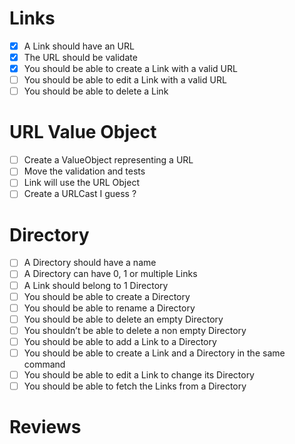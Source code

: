 # Links
- [x] A Link should have an URL
- [x] The URL should be validate
- [x] You should be able to create a Link with a valid URL
- [ ] You should be able to edit a Link with a valid URL
- [ ] You should be able to delete a Link

# URL Value Object
- [ ] Create a ValueObject representing a URL
- [ ] Move the validation and tests 
- [ ] Link will use the URL Object
- [ ] Create a URLCast I guess ?

# Directory
- [ ] A Directory should have a name
- [ ] A Directory can have 0, 1 or multiple Links
- [ ] A Link should belong to 1 Directory
- [ ] You should be able to create a Directory
- [ ] You should be able to rename a Directory
- [ ] You should be able to delete an empty Directory
- [ ] You shouldn’t be able to delete a non empty Directory
- [ ] You should be able to add a Link to a Directory
- [ ] You should be able to create a Link and a Directory in the same command
- [ ] You should be able to edit a Link to change its Directory
- [ ] You should be able to fetch the Links from a Directory

# Reviews
